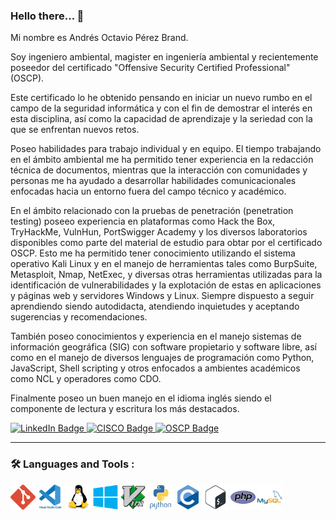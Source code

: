 <!--
[![en](https://img.shields.io/badge/lang-en-yellow)](https://github.com/aoctaviopb/aoctaviopb/blob/main/README.en.md)
-->

### Hello there... 👋

<div>
  <p>
Mi nombre es Andrés Octavio Pérez Brand.

Soy ingeniero ambiental, magister en ingeniería ambiental y recientemente poseedor del certificado "Offensive Security Certified Professional" (OSCP).
    
Este certificado lo he obtenido pensando en iniciar un nuevo rumbo en el campo de la seguridad informática y con el fin de demostrar el interés en esta disciplina, así como la capacidad de aprendizaje y la seriedad con la que se enfrentan nuevos retos.

Poseo habilidades para trabajo individual y en equipo. El tiempo trabajando en el ámbito ambiental me ha permitido tener experiencia en la redacción técnica de documentos, mientras que la interacción con comunidades y personas me ha ayudado a desarrollar habilidades comunicacionales enfocadas hacia un entorno fuera del campo técnico y académico.

En el ámbito relacionado con la pruebas de penetración (penetration testing) poseeo experiencia en plataformas como Hack the Box, TryHackMe, VulnHun, PortSwigger Academy y los diversos laboratorios disponibles como parte del material de estudio para obtar por el certificado OSCP. Esto me ha permitido tener conocimiento utilizando el sistema operativo Kali Linux y en el manejo de herramientas tales como BurpSuite, Metasploit, Nmap, NetExec, y diversas otras herramientas utilizadas para la identificación de vulnerabilidades y la explotación de estas en aplicaciones y páginas web y servidores Windows y Linux. Siempre dispuesto a seguir aprendiendo siendo autodidacta, atendiendo inquietudes y aceptando sugerencias y recomendaciones.
  
También poseo conocimientos y experiencia en el manejo sistemas de información geográfica (SIG) con software propietario y software libre, así como en el manejo de diversos lenguajes de programación como Python, JavaScript, Shell scripting y otros enfocados a ambientes académicos como NCL y operadores como CDO.

Finalmente poseo un buen manejo en el idioma inglés siendo el componente de lectura y escritura los más destacados.
  </p> 
</div>

<div id="badges">
  <a href="https://www.linkedin.com/in/aoctaviopb/">
    <img src="https://img.shields.io/badge/LinkedIn-blue?style=for-the-badge&logo=linkedin&logoColor=white" title="LinkedIn" alt="LinkedIn Badge"/>
  </a>
  
  <a href="https://www.credly.com/badges/5a739327-7f25-4015-ade9-119ddb936eae">
    <img src="https://images.credly.com/size/680x680/images/5bdd6a39-3e03-4444-9510-ecff80c9ce79/image.png" title="Network-Basics" alt="CISCO Badge" width="80" height="80"/>
  </a>
  
  <a href="https://www.credential.net/a33b81b0-fd2e-44aa-92a3-1baa008bf21f">
    <img src="https://api.accredible.com/v1/frontend/credential_website_embed_image/badge/110827223" title="OSCP" alt="OSCP Badge" width="80" height="80"/>
  </a>
</div>

---
### :hammer_and_wrench: Languages and Tools :

<div>
  <img src="https://github.com/aoctaviopb/aoctaviopb/blob/main/assets/git-icon.svg" title="Git" alt="Git" width="40" height="40"/>
  <img src="https://github.com/aoctaviopb/aoctaviopb/blob/main/assets/vscode-original-wordmark.svg" title="VsCode" alt="VsCode" width="40" height="40"/>
  <img src="https://github.com/aoctaviopb/aoctaviopb/blob/main/assets/linux-original.svg" title="Linux" alt="Linux" width="40" height="40"/>
  <img src="https://github.com/aoctaviopb/aoctaviopb/blob/main/assets/windows-original.svg" title="Windows" alt="Windows" width="40" height="40"/>
  <img src="https://github.com/aoctaviopb/aoctaviopb/blob/main/assets/vim-original.svg" title="Vim" alt="Vim" width="40" height="40"/>
  <img src="https://github.com/aoctaviopb/aoctaviopb/blob/main/assets/python-original-wordmark.svg" title="Python" alt="Python" width="40" height="40"/>
  <img src="https://github.com/aoctaviopb/aoctaviopb/blob/main/assets/c-original.svg" title="C" alt="C" width="40" height="40"/>
  <img src="https://github.com/aoctaviopb/aoctaviopb/blob/main/assets/bash-original.svg" title="bash" alt="bash" width="40" height="40"/>
  <img src="https://github.com/aoctaviopb/aoctaviopb/blob/main/assets/php-original.svg" title="PHP" alt="PHP" width="40" height="40"/>
  <img src="https://github.com/aoctaviopb/aoctaviopb/blob/main/assets/mysql-original-wordmark.svg" title="mySQL" alt="mySQL" width="40" height="40"/>

  <!--
  íconos obtenidos de:
  https://github.com/devicons/devicon
  https://devicon.dev/
  -->
  
</div>

  <!--

---
### :fire: My Stats :

<img src="https://github-readme-stats.vercel.app/api?username=aoctaviopb" width="44%" align="right" >
<img src="http://github-readme-streak-stats.herokuapp.com?user=aoctaviopb&mode=weekly" width="48%" >

  -->


<!--
**aoctaviopb/aoctaviopb** is a ✨ _special_ ✨ repository because its `README.md` (this file) appears on your GitHub profile.

Here are some ideas to get you started:

- 🔭 I’m currently working on ...
- 🌱 I’m currently learning ...
- 👯 I’m looking to collaborate on ...
- 🤔 I’m looking for help with ...
- 💬 Ask me about ...
- 📫 How to reach me: ...
- 😄 Pronouns: ...
- ⚡ Fun fact: ...

[![Anurag's GitHub stats](https://github-readme-stats.vercel.app/api?username=aoctaviopb)](https://github.com/anuraghazra/github-readme-stats)

[![GitHub Streak](http://github-readme-streak-stats.herokuapp.com?user=aoctaviopb&mode=weekly)](https://git.io/streak-stats)



-->

